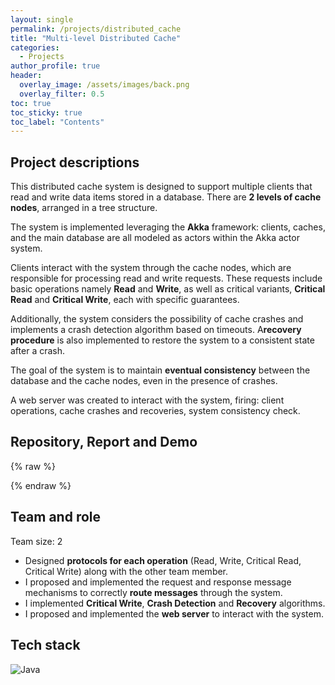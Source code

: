 ```yaml
---
layout: single
permalink: /projects/distributed_cache
title: "Multi-level Distributed Cache"
categories:
  - Projects
author_profile: true
header:
  overlay_image: /assets/images/back.png
  overlay_filter: 0.5
toc: true
toc_sticky: true
toc_label: "Contents"
---
```



## Project descriptions

This distributed cache system is designed to support multiple clients that read and write data items stored in a database.
There are **2 levels of cache nodes**, arranged in a tree structure.

The system is implemented leveraging the **Akka** framework: clients, caches, and the main database are all modeled as actors within the Akka actor system.

Clients interact with the system through the cache nodes, which are responsible for processing read and write requests. These requests include basic operations namely **Read** and **Write**, as well as critical variants, **Critical Read** and **Critical Write**, each with specific guarantees.

Additionally, the system considers the possibility of cache crashes and implements a crash detection algorithm based on timeouts.
A**recovery procedure** is also implemented to restore the system to a consistent state after a crash.

The goal of the system is to maintain **eventual consistency** between the database and the cache nodes, even in the presence of crashes.

A web server was created to interact with the system, firing: client operations, cache crashes and recoveries, system consistency check.

## Repository, Report and Demo

{% raw %}
<center>
  <a href="https://github.com/vicentinileonardo/distributed_cache" target="_blank" class="btn"><i class="fa fa-github" style="font-size: 42px;"></i></a>
  <a href="/projects/reports/distributed_cache.pdf" target="_blank" class="btn"><i class="fa fa-file-pdf-o" style="font-size: 42px;"></i></a>
  <a href="https://leonardovicentini.com/abc" target="_blank" class="btn"><i class="fa fa-video-camera" aria-hidden="true" style="font-size: 42px;"></i></a>
</center>
{% endraw %}


## Team and role

Team size: 2

+ Designed **protocols for each operation** (Read, Write, Critical Read, Critical Write) along with the other team member.
+ I proposed and implemented the request and response message mechanisms to correctly **route messages** through the system.
+ I implemented **Critical Write**, **Crash Detection** and **Recovery** algorithms.
+ I proposed and implemented the **web server** to interact with the system.

## Tech stack

![Java](https://img.shields.io/badge/Java-ED8B00?style=for-the-badge&logo=java&logoColor=white)

